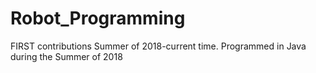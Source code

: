 # Robot_Programming
FIRST contributions Summer of 2018-current time.
Programmed in Java during the Summer of 2018
